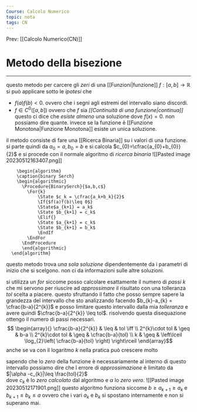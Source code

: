 ```yaml
---
Course: Calcolo Numerico
topic: nota
tags: CN
---
```


Prev: [[Calcolo Numerico(CN)]]

# Metodo della bisezione
---
questo metodo per carcere gli _zeri_ di una [[Funzioni|funzione]] $f:[a,b]\rightarrow \mathbb{R}$ si può applicare sotto le _ipotesi_ che 
- $f(a)f(b) < 0$. ovvero che i segni agli estremi del intervallo siano discordi.
- $f \in C^{0}([a,b])$ ovvero che $f$ sia _[[Continuità di una funzione|continua]]_ 
questo ci dice che _esiste almeno_ una soluzione dove $f(x)=0$. non possiamo dire quante. 
invece se la funzione è [[Funzione Monotona|Funzione Monotona]] esiste un unica soluzione.

il metodo consiste di fare una [[Ricerca Binaria]] su i valori di una funzione. si parte quindi da 
$a_{0} = a ,b_{0} = b$ e si calcola $c_{0}=\cfrac{a_{0}+b_{0}}{2}$ e si procede con il normale algoritmo di _ricerca binaria_
![[Pasted image 20230512163407.png]]

```pseudo
    \begin{algorithm}
    \caption{binary Serch}
    \begin{algorithmic}
      \Procedure{BinarySerch}{$a,b,c$}
        \For{k}
			\State $c_k = \cfrac{a_k+b_k}{2}$
	        \If{$f(a)f(b)\leq 0$}
	        \State$a_{k+1} = a_k$
	        \State $b_{k+1} = c_k$
	        \Elif{}
	        \State $a_{k+1} = c_k$
	        \State $b_{k+1} = b_k$
	        \EndIf
        \EndFor
      \EndProcedure
      \end{algorithmic}
  \end{algorithm}
```
questo metodo trova _una sola soluzione_ dipendentemente da i parametri di inizio che si scelgono. non ci da informazioni sulle altre soluzioni.

si utilizza un $for$ siccome posso calcolare esattamente il numero di _passi_ $k$ che mi servono per riuscire ad _approssimare_ il risultato con una tolleranza $tol$ scelta a piacere. questo sfruttando il fatto che posso sempre sapere la grandezza del intervallo che sto analizzando facendo $b_{k}-a_{k} = \cfrac{b-a}{2^{k}}$ e posso limitare questo intervallo dalla mia _tolleranza_ e avere quindi $\cfrac{b-a}{2^{k}} \leq tol$. risolvendo questa disequazione ottengo il numero di passi necessari.
$$
\begin{array}{}
\cfrac{b-a}{2^{k}}  & \leq &  tol \iff  \\
2^{k}\cdot tol  & \geq &  b-a  \\
2^{k}\cdot tol  & \geq &  \cfrac{b-a}{tol}  \\
k  & \geq & \left\lceil \log_{2}\left( \cfrac{b-a}{tol} \right) \right\rceil 
\end{array}$$
anche se va con il logaritmo $k$ nella pratica può crescere molto

sapendo che lo _zero_ della funzione è necessariamente al interno di questo intervallo possiamo dire che l errore di _approssimazione_ è limitato da   $|\alpha -c_{k}|\leq \frac{tol}{2}$  
dove  $c_{k}$ è lo _zero calcolato_ dal algoritmo e $\alpha$ lo _zero vero_.
![[Pasted image 20230512171901.png]]
questo algoritmo funziona siccome $b \geq a_{k+1} \geq a_{k}$ e $b_{k+1}\leq b_{k} \leq a$
ovvero che i vari $a_{k}$ e $b_{k}$ si spostano internamente e non si superano mai.